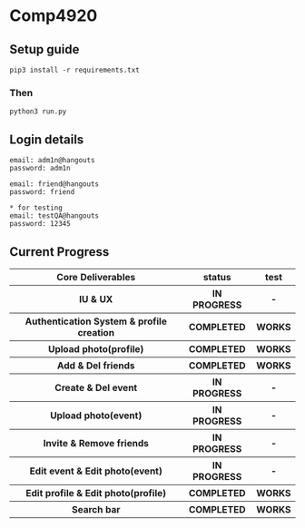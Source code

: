 # Comp4920

## Setup guide
```
pip3 install -r requirements.txt
```
### Then
```
python3 run.py
```
## Login details
```
email: adm1n@hangouts
password: adm1n

email: friend@hangouts
password: friend

* for testing
email: testQA@hangouts
password: 12345
```
## Current Progress
<table>
  <tr/>
    <th/> Core Deliverables
    <th/> status
    <th/> test
  <tr/>
  	<th/> IU & UX
    <th/> IN PROGRESS
    <th/> -
  <tr/>
  	<th/> Authentication System & profile creation
    <th/> COMPLETED
    <th/> WORKS
  <tr/>
  	<th/> Upload photo(profile)
    <th/> COMPLETED
    <th/> WORKS
  <tr/>
  	<th/> Add & Del friends
    <th/> COMPLETED
    <th/> WORKS
  <tr/>
  	<th/> Create & Del event
    <th/> IN PROGRESS
    <th/> -
  <tr/>
  	<th/> Upload photo(event)
    <th/> IN PROGRESS
    <th/> -
  <tr/>
  	<th/> Invite & Remove friends
    <th/> IN PROGRESS
    <th/> -
  <tr/>
  	<th/> Edit event & Edit photo(event)
    <th/> IN PROGRESS
    <th/> -
  <tr/>
  	<th/> Edit profile & Edit photo(profile)
    <th/> COMPLETED
    <th/> WORKS
  <tr/>
  	<th/> Search bar
    <th/> COMPLETED
    <th/> WORKS
</table>

